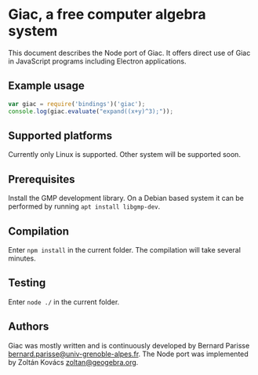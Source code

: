 # Giac, a free computer algebra system #

This document describes the Node port of Giac. It offers direct use of
Giac in JavaScript programs including Electron applications.

## Example usage ##

```javascript
var giac = require('bindings')('giac');
console.log(giac.evaluate("expand((x+y)^3);"));
```

## Supported platforms ##

Currently only Linux is supported. Other system will be supported soon.

## Prerequisites ##

Install the GMP development library. On a Debian based system it can be
performed by running `apt install libgmp-dev`.

## Compilation ##

Enter `npm install` in the current folder. The compilation will take
several minutes.

## Testing ##

Enter `node ./` in the current folder.

## Authors ##

Giac was mostly written and is continuously developed by Bernard Parisse
<bernard.parisse@univ-grenoble-alpes.fr>. The Node port was implemented
by Zoltán Kovács <zoltan@geogebra.org>.
